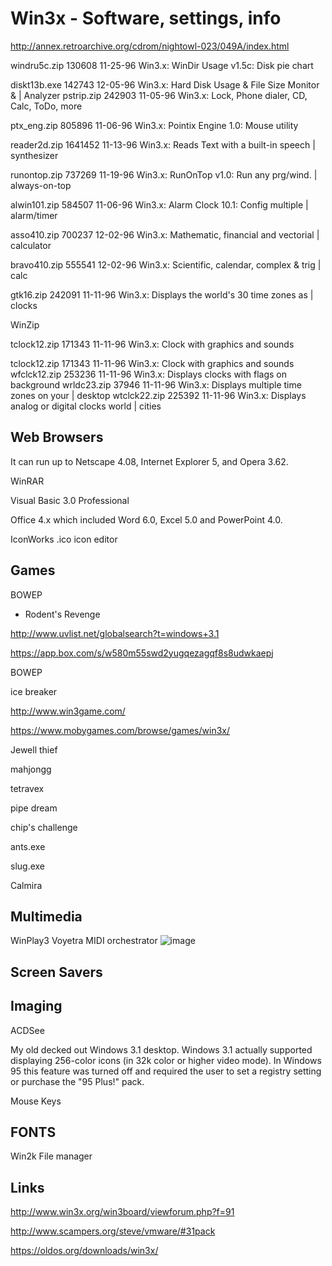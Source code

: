 # Win3x - Software, settings, info


http://annex.retroarchive.org/cdrom/nightowl-023/049A/index.html

windru5c.zip  130608 11-25-96  Win3.x: WinDir Usage v1.5c: Disk pie chart

diskt13b.exe  142743 12-05-96  Win3.x: Hard Disk Usage & File Size Monitor &
                               | Analyzer
pstrip.zip    242903 11-05-96  Win3.x: Lock, Phone dialer, CD, Calc, ToDo, more

ptx_eng.zip   805896 11-06-96  Win3.x: Pointix Engine 1.0: Mouse utility

reader2d.zip 1641452 11-13-96  Win3.x: Reads Text with a built-in speech
                               | synthesizer
                               
runontop.zip  737269 11-19-96  Win3.x: RunOnTop v1.0: Run any prg/wind.
                               | always-on-top

alwin101.zip  584507 11-06-96  Win3.x: Alarm Clock 10.1: Config multiple
                               | alarm/timer
                               
asso410.zip   700237 12-02-96  Win3.x: Mathematic, financial and vectorial
                               | calculator
                               
bravo410.zip  555541 12-02-96  Win3.x: Scientific, calendar, complex & trig
                               | calc
                               
gtk16.zip     242091 11-11-96  Win3.x: Displays the world's 30 time zones as
                               | clocks

WinZip
                               
tclock12.zip  171343 11-11-96  Win3.x: Clock with graphics and sounds

tclock12.zip  171343 11-11-96  Win3.x: Clock with graphics and sounds
wfclck12.zip  253236 11-11-96  Win3.x: Displays clocks with flags on background
wrldc23.zip    37946 11-11-96  Win3.x: Displays multiple time zones on your
                               | desktop
wtclck22.zip  225392 11-11-96  Win3.x: Displays analog or digital clocks world
                               | cities

## Web Browsers

 It can run up to Netscape 4.08, Internet Explorer 5, and Opera 3.62. 


WinRAR

Visual Basic 3.0 Professional

Office 4.x which included Word 6.0, Excel 5.0 and PowerPoint 4.0.

IconWorks .ico icon editor


## Games

BOWEP

- Rodent's Revenge 

http://www.uvlist.net/globalsearch?t=windows+3.1

https://app.box.com/s/w580m55swd2yugqezagqf8s8udwkaepj

BOWEP

ice breaker


http://www.win3game.com/


https://www.mobygames.com/browse/games/win3x/

Jewell thief

mahjongg

tetravex

pipe dream

chip's challenge

ants.exe

slug.exe






Calmira

## Multimedia

WinPlay3
Voyetra MIDI orchestrator
![image](https://user-images.githubusercontent.com/38451588/149850124-1d341dab-2c60-49c8-8e75-ce560afbe368.png)


## Screen Savers


## Imaging 

ACDSee


My old decked out Windows 3.1 desktop. Windows 3.1 actually supported displaying 256-color icons (in 32k color or higher video mode). In Windows 95 this feature was turned off and required the user to set a registry setting or purchase the "95 Plus!" pack. 

Mouse Keys                               
                               
                               
## FONTS

Win2k File manager

## Links

http://www.win3x.org/win3board/viewforum.php?f=91

http://www.scampers.org/steve/vmware/#31pack

https://oldos.org/downloads/win3x/
